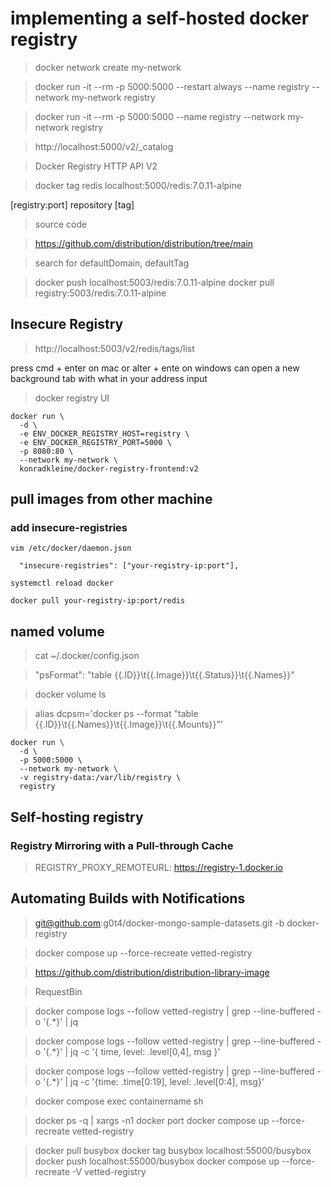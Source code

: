 # implementing a self-hosted docker registry

> docker network create my-network

> docker run -it --rm -p 5000:5000 --restart always --name registry --network my-network registry 

> docker run -it --rm -p 5000:5000 --name registry --network my-network registry 

> http://localhost:5000/v2/_catalog

> Docker Registry HTTP API V2

> docker tag redis localhost:5000/redis:7.0.11-alpine

[registry:port] repository [tag]

> source code 

> https://github.com/distribution/distribution/tree/main

> search for defaultDomain, defaultTag

> docker push  localhost:5003/redis:7.0.11-alpine
> docker pull  registry:5003/redis:7.0.11-alpine

## Insecure Registry

> http://localhost:5003/v2/redis/tags/list

press cmd + enter on mac or alter + ente on windows can open a new background tab with what in your address input

> docker registry UI

```
docker run \
  -d \
  -e ENV_DOCKER_REGISTRY_HOST=registry \
  -e ENV_DOCKER_REGISTRY_PORT=5000 \
  -p 8080:80 \
  --network my-network \
  konradkleine/docker-registry-frontend:v2
```

## pull images from other machine

### add insecure-registries
```
vim /etc/docker/daemon.json

  "insecure-registries": ["your-registry-ip:port"],

systemctl reload docker

docker pull your-registry-ip:port/redis

```

## named volume

> cat ~/.docker/config.json

> "psFormat": "table {{.ID}}\t{{.Image}}\t{{.Status}}\t{{.Names}}"

> docker volume ls

> alias dcpsm='docker ps --format "table {{.ID}}\t{{.Names}}\t{{.Image}}\t{{.Mounts}}"'


```
docker run \
  -d \
  -p 5000:5000 \
  --network my-network \
  -v registry-data:/var/lib/registry \
  registry
```

## Self-hosting registry

### Registry Mirroring with a Pull-through Cache

> REGISTRY_PROXY_REMOTEURL: https://registry-1.docker.io


## Automating Builds with Notifications

> git@github.com:g0t4/docker-mongo-sample-datasets.git -b docker-registry

> docker compose up --force-recreate vetted-registry

> https://github.com/distribution/distribution-library-image

> RequestBin

> docker compose logs --follow vetted-registry | grep --line-buffered -o '{.*}' | jq

> docker compose logs --follow vetted-registry | grep --line-buffered -o '{.*}' | jq -c '{ time, level: .level[0,4], msg }'

> docker compose logs --follow vetted-registry | grep --line-buffered -o '{.*}' | jq -c '{time: .time[0:19], level: .level[0:4], msg}'

> docker compose exec containername sh

> docker ps -q | xargs -n1 docker port
> docker compose up --force-recreate vetted-registry

> docker pull busybox
> docker tag busybox localhost:55000/busybox
> docker push localhost:55000/busybox
> docker compose up --force-recreate -V vetted-registry
